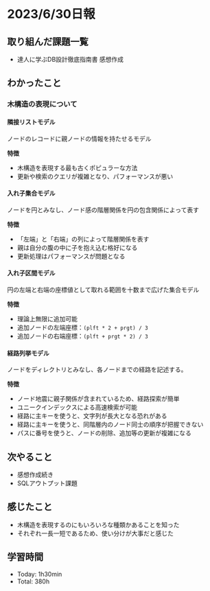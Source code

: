 # 2023/6/30日報

## 取り組んだ課題一覧
- 達人に学ぶDB設計徹底指南書 感想作成

## わかったこと
### 木構造の表現について
#### 隣接リストモデル
ノードのレコードに親ノードの情報を持たせるモデル

**特徴**<br>
- 木構造を表現する最も古くポピュラーな方法
- 更新や検索のクエリが複雑となり、パフォーマンスが悪い

#### 入れ子集合モデル
ノードを円とみなし、ノード感の階層関係を円の包含関係によって表す

**特徴**<br>
- 「左端」と「右端」の列によって階層関係を表す
-  親は自分の腹の中に子を抱え込む格好になる
- 更新処理はパフォーマンスが問題となる

#### 入れ子区間モデル
円の左端と右端の座標値として取れる範囲を十数まで広げた集合モデル

**特徴**<br>
- 理論上無限に追加可能
- 追加ノードの左端座標：`(plft * 2 + prgt) / 3`
- 追加ノードの右端座標：`(plft + prgt * 2) / 3`

#### 経路列挙モデル
ノードをディレクトリとみなし、各ノードまでの経路を記述する。

**特徴**<br>
- ノード地震に親子関係が含まれているため、経路探索が簡単
- ユニークインデックスによる高速検索が可能
- 経路に主キーを使うと、文字列が長大となる恐れがある
- 経路に主キーを使うと、同階層内のノード同士の順序が把握できない
- パスに番号を使うと、ノードの削除、追加等の更新が複雑になる

## 次やること
- 感想作成続き
- SQLアウトプット課題

## 感じたこと
- 木構造を表現するのにもいろいろな種類かあることを知った
- それぞれ一長一短であるため、使い分けが大事だと感じた

## 学習時間
- Today: 1h30min
- Total: 380h
